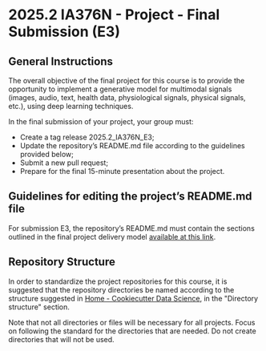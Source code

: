 # 2025.2 IA376N - Project - Final Submission (E3)

## General Instructions

The overall objective of the final project for this course is to provide the opportunity to implement a generative model for multimodal signals (images, audio, text, health data, physiological signals, physical signals, etc.), using deep learning techniques.

In the final submission of your project, your group must:
 - Create a tag release 2025.2_IA376N_E3;  
 - Update the repository’s README.md file according to the guidelines provided below;  
 - Submit a new pull request;  
 - Prepare for the final 15-minute presentation about the project.  

## Guidelines for editing the project’s README.md file

For submission E3, the repository’s README.md must contain the sections outlined in the final project delivery model [available at this link](https://github.com/teaching-FEEC/dgm-2023.2/blob/main/templates/E2-E3_template.md).  

## Repository Structure

In order to standardize the project repositories for this course, it is suggested that the repository directories be named according to the structure suggested in [Home - Cookiecutter Data Science](https://drivendata.github.io/cookiecutter-data-science/), in the "Directory structure" section.  

Note that not all directories or files will be necessary for all projects. Focus on following the standard for the directories that are needed. Do not create directories that will not be used.  
